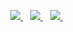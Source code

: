<!--
**AlexanderBodin/alexanderbodin** is a ✨ _special_ ✨ repository because its `README.md` (this file) appears on your GitHub profile.

Here are some ideas to get you started:

- 🔭 I’m currently working on ...
- 🌱 I’m currently learning ...
- 👯 I’m looking to collaborate on ...
- 🤔 I’m looking for help with ...
- 💬 Ask me about ...
- 📫 How to reach me: ...
- 😄 Pronouns: ...
- ⚡ Fun fact: ...
-->

<p align="center">

<a href="https://www.linkedin.com/in/bodinalexander" target="_blank">
  <img src="https://img.shields.io/badge/linkedin-323330?style=for-the-badge&logo=linkedin&logoColor=white" />
</a>&nbsp;&nbsp;
<a href="https://www.twitter.com/alexanderbodin_" target="_blank" rel="noopener">
  <img src="https://img.shields.io/badge/twitter-323330?style=for-the-badge&logo=twitter&logoColor=white" />
</a>&nbsp;&nbsp;
<a href="https://www.keybase.io/alexanderbodin" target="_blank" rel="noopener">
  <img src="https://img.shields.io/badge/keybase-323330?style=for-the-badge&logo=keybase&logoColor=white" />
</a>&nbsp;&nbsp;

</p>
